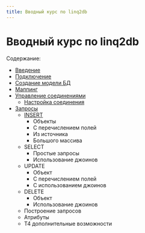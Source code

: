 ```yaml
---
title: Вводный курс по linq2db 
---
```


# Вводный курс по linq2db

Содержание:

* [Введение](intro.md)
* [Подключение](nuget.md)
* [Создание модели БД](t4create.md)
* [Маппинг](mapping.md)
* [Управление соединениями](dataconnection.md)
  * [Настройка соединения](connectionsettings.md)
* [Запросы](queries.md)
  * [INSERT](insert/index.md)
    * Объекты
    * С перечислением полей
    * Из источника
    * Большого массива
  * SELECT
    * Простые запросы
    * Использование джоинов
  * UPDATE
    * Объект
    * С перечислением полей
    * С использованием джоинов
  * DELETE
    * Объект
    * Использование джоинов
  * Построение запросов
  * Атрибуты
  * Т4 дополнительные возможности
